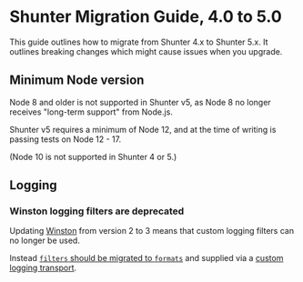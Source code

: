 # Shunter Migration Guide, 4.0 to 5.0

This guide outlines how to migrate from Shunter 4.x to Shunter 5.x. It outlines breaking changes which might cause issues when you upgrade.

## Minimum Node version

Node 8 and older is not supported in Shunter v5, as Node 8 no longer receives "long-term support" from Node.js.

Shunter v5 requires a minimum of Node 12, and at the time of writing is passing tests on Node 12 - 17.

(Node 10 is not supported in Shunter 4 or 5.)

## Logging

### Winston logging filters are deprecated

Updating [Winston](https://github.com/winstonjs/winston/) from version 2 to 3 means that custom logging filters can no longer be used.

Instead [`filters` should be migrated to `formats`](https://github.com/winstonjs/winston/blob/master/UPGRADE-3.0.md#migrating-filters-and-rewriters-to-formats-in-winston3) and supplied via a [custom logging transport](https://github.com/springernature/shunter/blob/master/docs/configuration-reference.md#log-configuration).
